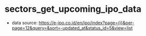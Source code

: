 # sectors_get_upcoming_ipo_data

- data source: https://e-ipo.co.id/en/ipo/index?page={i}&per-page=12&query=&sort=-updated_at&status_id=5&view=list
